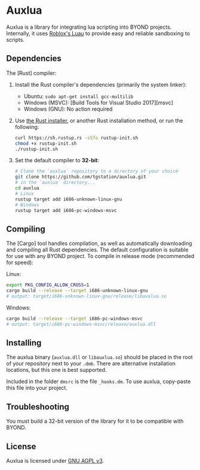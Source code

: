 # Auxlua

Auxlua is a library for integrating lua scripting into BYOND projects. Internally, it uses [Roblox's Luau](https://luau-lang.org/) to provide easy and reliable sandboxing to scripts.

## Dependencies

The [Rust] compiler:

1. Install the Rust compiler's dependencies (primarily the system linker):

   - Ubuntu: `sudo apt-get install gcc-multilib`
   - Windows (MSVC): [Build Tools for Visual Studio 2017][msvc]
   - Windows (GNU): No action required

1. Use [the Rust installer](https://rustup.rs/), or another Rust installation method,
   or run the following:

   ```sh
   curl https://sh.rustup.rs -sSfo rustup-init.sh
   chmod +x rustup-init.sh
   ./rustup-init.sh
   ```

1. Set the default compiler to **32-bit**:

   ```sh
   # Clone the `auxlua` repository to a directory of your choice
   git clone https://github.com/tgstation/auxlua.git
   # in the `auxlua` directory...
   cd auxlua
   # Linux
   rustup target add i686-unknown-linux-gnu
   # Windows
   rustup target add i686-pc-windows-msvc
   ```

## Compiling

The [Cargo] tool handles compilation, as well as automatically downloading and
compiling all Rust dependencies. The default configuration is suitable for
use with any BYOND project. To compile in release mode (recommended for
speed):

Linux:

```sh
export PKG_CONFIG_ALLOW_CROSS=1
cargo build --release --target i686-unknown-linux-gnu
# output: target/i686-unknown-linux-gnu/release/libauxlua.so
```

Windows:

```sh
cargo build --release --target i686-pc-windows-msvc
# output: target/i686-pc-windows-msvc/release/auxlua.dll
```

## Installing

The auxlua binary (`auxlua.dll` or `libauxlua.so`) should be placed in the root
of your repository next to your `.dmb`. There are alternative installation
locations, but this one is best supported.

Included in the folder `dmsrc` is the file `_hooks.dm`. To use auxlua, copy-paste this file into your project.

## Troubleshooting

You must build a 32-bit version of the library for it to be compatible with BYOND.

## License

Auxlua is licensed under [GNU AGPL v3](https://www.gnu.org/licenses/agpl-3.0.html).
